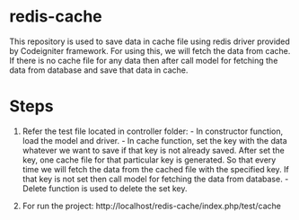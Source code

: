 # redis-cache
 This repository is used to save data in cache file using redis driver provided by Codeigniter framework. For using this, we will fetch the data from cache. If there is no cache file for any data then after call model for fetching the data from database and save that data in cache.
	
# Steps
1. Refer the test file located in controller folder:
				- In constructor function, load the model and driver.
				- In cache function, set the key with the data whatever we want to save if that key is not already saved.
						After set the key, one cache file for that particular key is generated.
						So that every time we will fetch the data from the cached file with the specified key.
						If that key is not set then call model for fetching the data from database.
				- Delete function is used to delete the set key.
				
2. For run the project: http://localhost/redis-cache/index.php/test/cache
	
				
				
				
	
